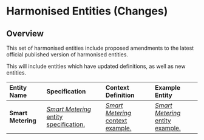 # Harmonised Entities (Changes)

## Overview

This set of harmonised entities include proposed amendments to the latest official published version of harmonised entities.

This will include entities which have updated definitions, as well as new entities.



| Entity Name | Specification | Context Definition | Example Entity |
|:--- |:--- |:--- |:--- |
| **Smart Metering** | [*Smart Metering* entity specification.](definitions/Smart-Metering.md) | [*Smart Metering* context example.](examples/Smart-Metering-context.jsonld) | [*Smart Metering* entity example.](examples/Smart-Metering.jsonld) |

